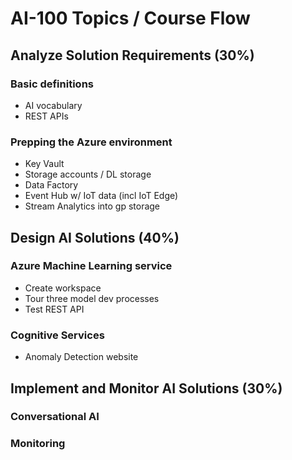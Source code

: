 # AI-100 Topics / Course Flow

## Analyze Solution Requirements (30%)

### Basic definitions

* AI vocabulary
* REST APIs

### Prepping the Azure environment

* Key Vault
* Storage accounts / DL storage
* Data Factory
* Event Hub w/ IoT data (incl IoT Edge)
* Stream Analytics into gp storage

## Design AI Solutions (40%)

### Azure Machine Learning service

* Create workspace
* Tour three model dev processes
* Test REST API

### Cognitive Services

* Anomaly Detection website


## Implement and Monitor AI Solutions (30%)

### Conversational AI


### Monitoring


